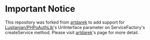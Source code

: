 # Important Notice

This repository was forked from [artdarek](https://github.com/artdarek/oauth-4-laravel) to add support for [Lusitanian/PHPoAuthLib](https://github.com/Lusitanian/PHPoAuthLib)'s UriInterface parameter on ServiceFactory's createService method. Please visit [artdarek](https://github.com/artdarek/oauth-4-laravel)'s page for more detail.

